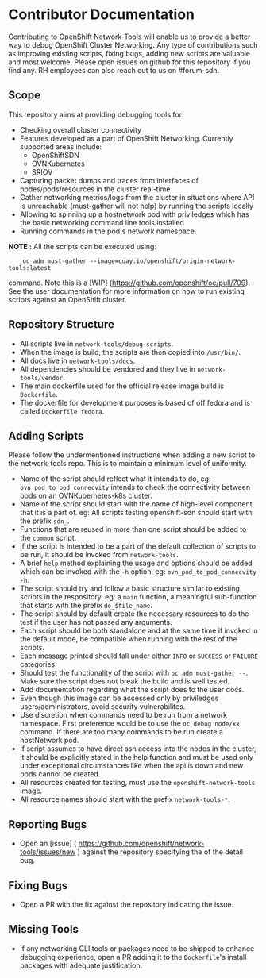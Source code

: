# Contributor Documentation 

Contributing to OpenShift Network-Tools will enable us to provide a better way to debug OpenShift Cluster Networking. Any type of contributions such as improving existing scripts, fixing bugs, adding new scripts are valuable and most welcome. Please open issues on github for this repository if you find any. RH employees can also reach out to us on #forum-sdn.

## Scope 

This repository aims at providing debugging tools for:

- Checking overall cluster connectivity
- Features developed as a part of OpenShift Networking. Currently supported areas include:
    - OpenShiftSDN
    - OVNKubernetes
    - SRIOV
- Capturing packet dumps and traces from interfaces of nodes/pods/resources in the cluster real-time
- Gather networking metrics/logs from the cluster in situations where API is unreachable (must-gather will not help) by running the scripts locally
- Allowing to spinning up a hostnetwork pod with priviledges which has the basic networking command line tools installed
- Running commands in the pod's network namespace.

**NOTE :**  All the scripts can be executed using:

```
    oc adm must-gather --image=quay.io/openshift/origin-network-tools:latest
```
command. Note this is a [WIP] (https://github.com/openshift/oc/pull/709). See the user documentation for more information on how to run existing scripts against an OpenShift cluster.

## Repository Structure

- All scripts live in `network-tools/debug-scripts`.
- When the image is build, the scripts are then copied into `/usr/bin/`.
- All docs live in `network-tools/docs`.
- All dependencies should be vendored and they live in `network-tools/vendor`.
- The main dockerfile used for the official release image build is `Dockerfile`.
- The dockerfile for development purposes is based of off fedora and is called `Dockerfile.fedora`.

## Adding Scripts

Please follow the undermentioned instructions when adding a new script to the network-tools repo. This is to maintain a minimum level of uniformity.

- Name of the script should reflect what it intends to do, eg: `ovn_pod_to_pod_connecvity` intends to check the connectivity between pods on an OVNKubernetes-k8s cluster.
- Name of the script should start with the name of high-level component that it is a part of. eg: All scripts testing openshift-sdn should start with the prefix `sdn_`.
- Functions that are reused in more than one script should be added to the `common` script.
- If the script is intended to be a part of the default collection of scripts to be run, it should be invoked from `network-tools`.
- A brief `help` method explaining the usage and options should be added which can be invoked with the `-h` option. eg: `ovn_pod_to_pod_connecvity -h`.
- The script should try and follow a basic structure similar to existing scripts in the respository. eg: a `main` function, a meaningful sub-function that starts with the prefix `do_$file_name`.
- The script should by default create the necessary resources to do the test if the user has not passed any arguments.
- Each script should be both standalone and at the same time if invoked in the default mode, be compatible when running with the rest of the scripts.
- Each message printed should fall under either `INFO` or `SUCCESS` or `FAILURE` categories.
- Should test the functionality of the script with `oc adm must-gather --`. Make sure the script does not break the build and is well tested.
- Add documentation regarding what the script does to the user docs.
- Even though this image can be accessed only by priviledges users/administrators, avoid security vulnerabilites.
- Use discretion when commands need to be run from a network namespace. First preference would be to use the `oc debug node/xx` command. If there are too many commands to be run create a hostNetwork pod.
- If script assumes to have direct ssh access into the nodes in the cluster, it should be explicitly stated in the help function and must be used only under exceptional circumstances like when the api is down and new pods cannot be created.
- All resources created for testing, must use the `openshift-network-tools` image.
- All resource names should start with the prefix `network-tools-*`.

## Reporting Bugs

- Open an [issue] ( https://github.com/openshift/network-tools/issues/new ) against the repository specifying the of the detail bug.

## Fixing Bugs

- Open a PR with the fix against the repository indicating the issue.

## Missing Tools

- If any networking CLI tools or packages need to be shipped to enhance debugging experience, open a PR adding it to the `Dockerfile`'s install packages with adequate justification.
